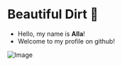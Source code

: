 # Beautiful Dirt :space_invader:

- Hello, my name is **Alla**!
- Welcome to my profile on github!

![Image](https://media.tenor.com/images/e40525a77affb845ce40243e7189a9f2/tenor.gif)
